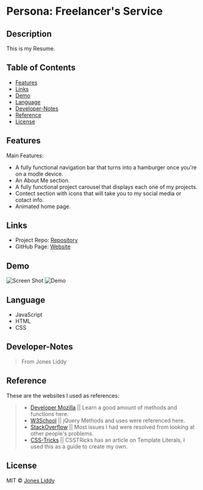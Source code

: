 # Persona: Freelancer's Service

## Description

This is my Resume. 

## Table of Contents

* [Features](#Features)
* [Links](#Links)
* [Demo](#Demo)
* [Language](#Language)
* [Developer-Notes](#Developer-Notes)
* [Reference](#Reference)
* [License](#License)

## Features
Main Features: 

* A fully functional navigation bar that turns into a hamburger once you're on a modle device.
* An About Me section.
* A fully functional project carousel that displays each one of my projects.
* Contect section with icons that will take you to my social media or cotact info. 
* Animated home page.


## Links

* Project Repo: [Repository](https://github.com/jonesliddy77/jonesliddy77.githubio)
* GitHub Page: [Website](https://jonesliddy77.github.io/)

## Demo
![Screen Shot](assets/img/screenshot.png)
![Demo](assets/img/JonesResume.gif)

## Language

* JavaScript
* HTML
* CSS


## Developer-Notes

> From Jones Liddy


## Reference

These are the websites I used as references: 

> - [Developer Mozilla](https://developer.mozilla.org/en-US/) || Learn a good amount of methods and functions here.
> - [W3School](https://www.w3schools.com/) || jQuery Methods and uses were referenced here.
> - [StackOverflow](https://www.stackoverflow.com/) || Most issues I had were resolved from looking at other people's problems.
> - [CSS-Tricks](https://css-tricks.com/template-literals/) || CSSTRicks has an article on Template Literals, I used this as a guide to create my own.

## License

MIT © [Jones Liddy](https://github.com/jonesliddy77)
